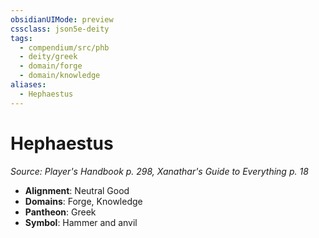 ```yaml
---
obsidianUIMode: preview
cssclass: json5e-deity
tags:
  - compendium/src/phb
  - deity/greek
  - domain/forge
  - domain/knowledge
aliases:
  - Hephaestus
---
```

# Hephaestus
*Source: Player's Handbook p. 298, Xanathar's Guide to Everything p. 18* 

- **Alignment**: Neutral Good
- **Domains**: Forge, Knowledge
- **Pantheon**: Greek
- **Symbol**: Hammer and anvil